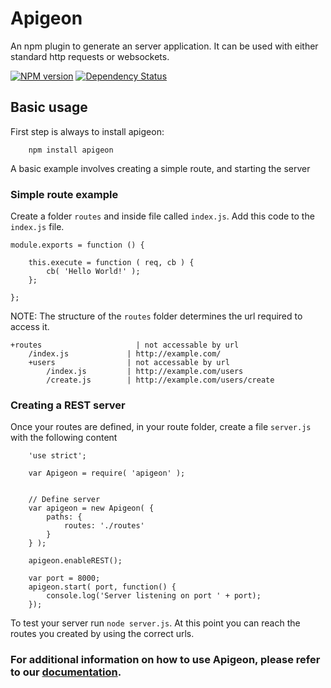 # Apigeon

An npm plugin to generate an server application. It can be used with either standard http requests or websockets.

[![NPM version][npm-image]][npm-url] [![Dependency Status][depstat-image]][depstat-url]

## Basic usage

First step is always to install apigeon:

```
    npm install apigeon
```

A basic example involves creating a simple route, and starting the server

### Simple route example

Create a folder `routes` and inside file called `index.js`. Add this code to the `index.js` file.

```
module.exports = function () {

    this.execute = function ( req, cb ) {
        cb( 'Hello World!' );
    };

};
```

NOTE: The structure of the `routes` folder determines the url required to access it.

```
+routes                     | not accessable by url
    /index.js             | http://example.com/
    +users                | not accessable by url
        /index.js         | http://example.com/users
        /create.js        | http://example.com/users/create
```

### Creating a REST server

Once your routes are defined, in your route folder, create a file `server.js` with the following content

```
    'use strict';

    var Apigeon = require( 'apigeon' );


    // Define server
    var apigeon = new Apigeon( {
        paths: {
            routes: './routes'
        }
    } );

    apigeon.enableREST();

    var port = 8000;
    apigeon.start( port, function() {
        console.log('Server listening on port ' + port);
    });
```

To test your server run `node server.js`. At this point you can reach the routes you created by using the correct urls.

### For additional information on how to use Apigeon, please refer to our [documentation](https://github.com/vladfilipro/apigeon/blob/master/docs/content.md).

[depstat-image]: https://david-dm.org/vladfilipro/apigeon.png
[depstat-url]: https://david-dm.org/vladfilipro/apigeon
[npm-image]: https://badge.fury.io/js/apigeon.png
[npm-url]: https://npmjs.org/package/apigeon
